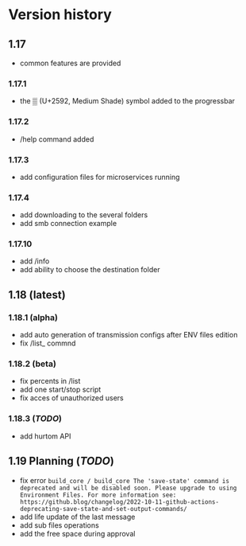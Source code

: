 # Version history
## 1.17
- common features are provided
### 1.17.1
- the ▒ (U+2592, Medium Shade) symbol added to the progressbar
### 1.17.2
- /help command added
### 1.17.3
- add configuration files for microservices running
### 1.17.4
- add downloading to the several folders
- add smb connection example
### 1.17.10
- add /info
- add ability to choose the destination folder
## 1.18 (latest)
### 1.18.1 (alpha)
- add auto generation of transmission configs after ENV files edition
- fix /list_<number> commnd
### 1.18.2 (beta)
- fix percents in /list
- add one start/stop script
- fix acces of unauthorized users
### 1.18.3 (_TODO_)
- add hurtom API
## 1.19 Planning (_TODO_)
- fix error `build_core / build_core The 'save-state' command is deprecated and will be disabled soon. Please upgrade to using Environment Files. For more information see: https://github.blog/changelog/2022-10-11-github-actions-deprecating-save-state-and-set-output-commands/`
- add life update of the last message
- add sub files operations
- add the free space during approval
 